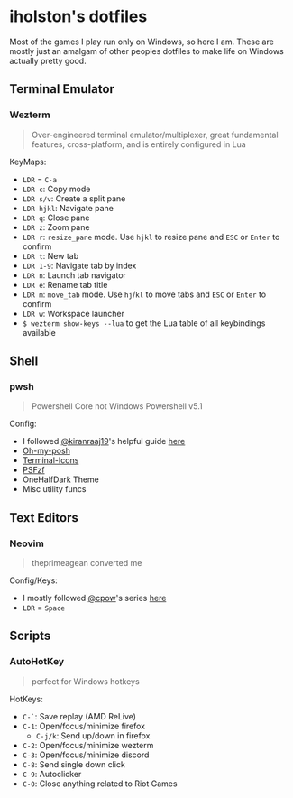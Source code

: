 # iholston's dotfiles
Most of the games I play run only on Windows, so here I am. These are mostly just an amalgam of other peoples dotfiles to make life on Windows actually pretty good. 

## Terminal Emulator
### Wezterm

> Over-engineered terminal emulator/multiplexer, great fundamental features, cross-platform, and is entirely configured in Lua

KeyMaps:
  - `LDR` = `C-a`
  - `LDR c`: Copy mode
  - `LDR s/v`: Create a split pane
  - `LDR hjkl`: Navigate pane
  - `LDR q`: Close pane
  - `LDR z`: Zoom pane
  - `LDR r`: `resize_pane` mode. Use `hjkl` to resize pane and `ESC` or `Enter` to confirm
  - `LDR t`: New tab
  - `LDR 1-9`: Navigate tab by index
  - `LDR n`: Launch tab navigator
  - `LDR e`: Rename tab title
  - `LDR m`: `move_tab` mode. Use `hj`/`kl` to move tabs and `ESC` or `Enter` to confirm
  - `LDR w`: Workspace launcher
  - `$ wezterm show-keys --lua` to get the Lua table of all keybindings available

## Shell
### pwsh

> Powershell Core not Windows Powershell v5.1

Config:
- I followed [@kiranraaj19](https://github.com/kiranraaj19)'s helpful guide [here](https://github.com/kiranraaj19/pwsh)
- [Oh-my-posh](https://ohmyposh.dev/)
- [Terminal-Icons](https://github.com/devblackops/Terminal-Icons)
- [PSFzf](https://github.com/kelleyma49/PSFzf)
- OneHalfDark Theme
- Misc utility funcs

## Text Editors
### Neovim

> theprimeagean converted me

Config/Keys:
- I mostly followed [@cpow](https://github.com/cpow)'s series [here](https://www.youtube.com/playlist?list=PLsz00TDipIffreIaUNk64KxTIkQaGguqn)
- `LDR` = `Space`

## Scripts
### AutoHotKey

> perfect for Windows hotkeys

HotKeys:
- `` C-` ``: Save replay (AMD ReLive)
- `C-1`: Open/focus/minimize firefox
  - `C-j/k`: Send up/down in firefox
- `C-2`: Open/focus/minimize wezterm
- `C-3`: Open/focus/minimize discord
- `C-8`: Send single down click
- `C-9`: Autoclicker
- `C-0`: Close anything related to Riot Games


